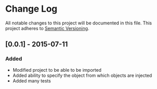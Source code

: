 # Change Log
All notable changes to this project will be documented in this file.
This project adheres to [Semantic Versioning](http://semver.org/).

## [0.0.1] - 2015-07-11
### Added
- Modified project to be able to be imported
- Added ability to specify the object from which objects are injected
- Added many tests